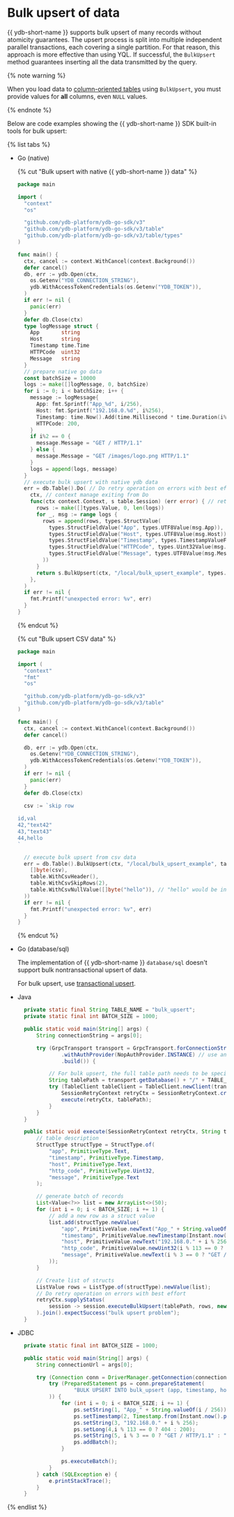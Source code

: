 # Bulk upsert of data

{{ ydb-short-name }} supports bulk upsert of many records without atomicity guarantees. The upsert process is split into multiple independent parallel transactions, each covering a single partition. For that reason, this approach is more effective than using YQL. If successful, the `BulkUpsert` method guarantees inserting all the data transmitted by the query.

{% note warning %}

When you load data to [column-oriented tables](../../concepts/datamodel/table.md#column-oriented-tables) using `BulkUpsert`, you must provide values for **all** columns, even `NULL` values.

{% endnote %}

Below are code examples showing the {{ ydb-short-name }} SDK built-in tools for bulk upsert:

{% list tabs %}

- Go (native)

  {% cut "Bulk upsert with native {{ ydb-short-name }} data" %}

  ```go
  package main

  import (
    "context"
    "os"

    "github.com/ydb-platform/ydb-go-sdk/v3"
    "github.com/ydb-platform/ydb-go-sdk/v3/table"
    "github.com/ydb-platform/ydb-go-sdk/v3/table/types"
  )

  func main() {
    ctx, cancel := context.WithCancel(context.Background())
    defer cancel()
    db, err := ydb.Open(ctx,
      os.Getenv("YDB_CONNECTION_STRING"),
      ydb.WithAccessTokenCredentials(os.Getenv("YDB_TOKEN")),
    )
    if err != nil {
      panic(err)
    }
    defer db.Close(ctx)
    type logMessage struct {
      App       string
      Host      string
      Timestamp time.Time
      HTTPCode  uint32
      Message   string
    }
    // prepare native go data
    const batchSize = 10000
    logs := make([]logMessage, 0, batchSize)
    for i := 0; i < batchSize; i++ {
      message := logMessage{
        App: fmt.Sprintf("App_%d", i/256),
        Host: fmt.Sprintf("192.168.0.%d", i%256),
        Timestamp: time.Now().Add(time.Millisecond * time.Duration(i%1000)),
        HTTPCode: 200,
      }
      if i%2 == 0 {
        message.Message = "GET / HTTP/1.1"
      } else {
        message.Message = "GET /images/logo.png HTTP/1.1"
      }
      logs = append(logs, message)
    }
    // execute bulk upsert with native ydb data
    err = db.Table().Do( // Do retry operation on errors with best effort
      ctx, // context manage exiting from Do
      func(ctx context.Context, s table.Session) (err error) { // retry operation
        rows := make([]types.Value, 0, len(logs))
        for _, msg := range logs {
          rows = append(rows, types.StructValue(
            types.StructFieldValue("App", types.UTF8Value(msg.App)),
            types.StructFieldValue("Host", types.UTF8Value(msg.Host)),
            types.StructFieldValue("Timestamp", types.TimestampValueFromTime(msg.Timestamp)),
            types.StructFieldValue("HTTPCode", types.Uint32Value(msg.HTTPCode)),
            types.StructFieldValue("Message", types.UTF8Value(msg.Message)),
          ))
        }
        return s.BulkUpsert(ctx, "/local/bulk_upsert_example", types.ListValue(rows...))
      },
    )
    if err != nil {
      fmt.Printf("unexpected error: %v", err)
    }
  }
  ```

  {% endcut %}

  {% cut "Bulk upsert CSV data" %}

  ```go
  package main

  import (
    "context"
    "fmt"
    "os"

    "github.com/ydb-platform/ydb-go-sdk/v3"
    "github.com/ydb-platform/ydb-go-sdk/v3/table"
  )

  func main() {
    ctx, cancel := context.WithCancel(context.Background())
    defer cancel()

    db, err := ydb.Open(ctx,
      os.Getenv("YDB_CONNECTION_STRING"),
      ydb.WithAccessTokenCredentials(os.Getenv("YDB_TOKEN")),
    )
    if err != nil {
      panic(err)
    }
    defer db.Close(ctx)

    csv := `skip row
    
  id,val
  42,"text42"
  43,"text43"
  44,hello
  `

    // execute bulk upsert from csv data
    err = db.Table().BulkUpsert(ctx, "/local/bulk_upsert_example", table.BulkUpsertDataCsv(
      []byte(csv),
      table.WithCsvHeader(),
      table.WithCsvSkipRows(2),
      table.WithCsvNullValue([]byte("hello")), // "hello" would be interpreted as NULL
    ))
    if err != nil {
      fmt.Printf("unexpected error: %v", err)
    }
  }
  ```

  {% endcut %}

- Go (database/sql)

  The implementation of {{ ydb-short-name }} `database/sql` doesn't support bulk nontransactional upsert of data.

  For bulk upsert, use [transactional upsert](./upsert.md).

- Java

  ```java
    private static final String TABLE_NAME = "bulk_upsert";
    private static final int BATCH_SIZE = 1000;

    public static void main(String[] args) {
        String connectionString = args[0];

        try (GrpcTransport transport = GrpcTransport.forConnectionString(connectionString)
                .withAuthProvider(NopAuthProvider.INSTANCE) // use anonymous credentials
                .build()) {

            // For bulk upsert, the full table path needs to be specified
            String tablePath = transport.getDatabase() + "/" + TABLE_NAME;
            try (TableClient tableClient = TableClient.newClient(transport).build()) {
                SessionRetryContext retryCtx = SessionRetryContext.create(tableClient).build();
                execute(retryCtx, tablePath);
            }
        }
    }

    public static void execute(SessionRetryContext retryCtx, String tablePath) {
        // table description
        StructType structType = StructType.of(
            "app", PrimitiveType.Text,
            "timestamp", PrimitiveType.Timestamp,
            "host", PrimitiveType.Text,
            "http_code", PrimitiveType.Uint32,
            "message", PrimitiveType.Text
        );

        // generate batch of records
        List<Value<?>> list = new ArrayList<>(50);
        for (int i = 0; i < BATCH_SIZE; i += 1) {
            // add a new row as a struct value
            list.add(structType.newValue(
                "app", PrimitiveValue.newText("App_" + String.valueOf(i / 256)),
                "timestamp", PrimitiveValue.newTimestamp(Instant.now().plusSeconds(i)),
                "host", PrimitiveValue.newText("192.168.0." + i % 256),
                "http_code", PrimitiveValue.newUint32(i % 113 == 0 ? 404 : 200),
                "message", PrimitiveValue.newText(i % 3 == 0 ? "GET / HTTP/1.1" : "GET /images/logo.png HTTP/1.1")
            ));
        }

        // Create list of structs
        ListValue rows = ListType.of(structType).newValue(list);
        // Do retry operation on errors with best effort
        retryCtx.supplyStatus(
            session -> session.executeBulkUpsert(tablePath, rows, new BulkUpsertSettings())
        ).join().expectSuccess("bulk upsert problem");
    }
  ```

- JDBC

  ```java
    private static final int BATCH_SIZE = 1000;

    public static void main(String[] args) {
        String connectionUrl = args[0];

        try (Connection conn = DriverManager.getConnection(connectionUrl)) {
            try (PreparedStatement ps = conn.prepareStatement(
                    "BULK UPSERT INTO bulk_upsert (app, timestamp, host, http_code, message) VALUES (?, ?, ?, ?, ?);"
            )) {
                for (int i = 0; i < BATCH_SIZE; i += 1) {
                    ps.setString(1, "App_" + String.valueOf(i / 256));
                    ps.setTimestamp(2, Timestamp.from(Instant.now().plusSeconds(i)));
                    ps.setString(3, "192.168.0." + i % 256);
                    ps.setLong(4,i % 113 == 0 ? 404 : 200);
                    ps.setString(5, i % 3 == 0 ? "GET / HTTP/1.1" : "GET /images/logo.png HTTP/1.1");
                    ps.addBatch();
                }

                ps.executeBatch();
            }
        } catch (SQLException e) {
            e.printStackTrace();
        }
    }
  ```

{% endlist %}
